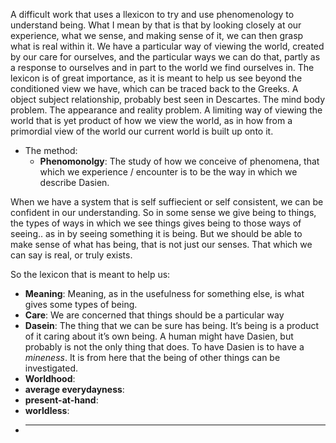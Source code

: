 A difficult work that uses a llexicon to try and use phenomenology to understand being. What I mean by that is that by looking closely at our experience, what we sense, and making sense of it, we can then grasp what is real within it. We have a particular way of viewing the world, created by our care for ourselves, and the particular ways we can do that, partly as a response to ourselves and in part to the world we find ourselves in. The lexicon is of great importance, as it is meant to help us see beyond the conditioned view we have, which can be traced back to the Greeks. A object subject relationship, probably best seen in Descartes. The mind body problem. The appearance and reality problem. A limiting way of viewing the world that is yet product of how we view the world, as in how from a primordial view of the world our current world is built up onto it.

- The method:
	- **Phenomonolgy**: The study of how we conceive of phenomena, that which we experience / encounter is to be the way in which we describe Dasien.

When we have a system that is self suffiecient or self consistent, we can be confident in our understanding. So in some sense we give being to things, the types of ways in which we see things gives being to those ways of seeing.. as in by seeing something it is being. But we should be able to make sense of what has being, that is not just our senses. That which we can say is real, or truly exists. 

So the lexicon that is meant to help us:

- **Meaning**: Meaning, as in the usefulness for something else, is what gives some types of being.
- **Care**: We are concerned that things should be a particular way
- **Dasein**: The thing that we can be sure has being. It’s being is a product of it caring about it’s own being. A human might have Dasien, but probably is not the only thing that does. To have Dasien is to have a *mineness*. It is from here that the being of other things can be investigated.
- **Worldhood**:  
- **average everydayness**:
- **present-at-hand**:
- **worldless**:
- ****





